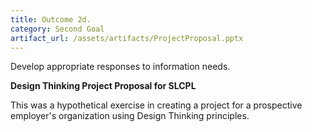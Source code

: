 ```yaml
---
title: Outcome 2d.
category: Second Goal
artifact_url: /assets/artifacts/ProjectProposal.pptx
---
```

Develop appropriate responses to information needs.

**Design Thinking Project Proposal for SLCPL**

This was a hypothetical exercise in creating a project for a prospective employer's organization using Design Thinking principles.

